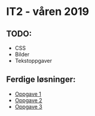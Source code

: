 # IT2 - våren 2019

## TODO:

* CSS
* Bilder
* Tekstoppgaver

## Ferdige løsninger:

* [Oppgave 1](https://thorcc.github.io/it2-v19/oppgave1.html)
* [Oppgave 2](https://thorcc.github.io/it2-v19/oppgave2.html)
* [Oppgave 3](https://thorcc.github.io/it2-v19/oppgave3.html)
